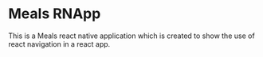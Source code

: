 # Meals RNApp

This is a Meals react native application which is created to show the use of react navigation in a react app.
